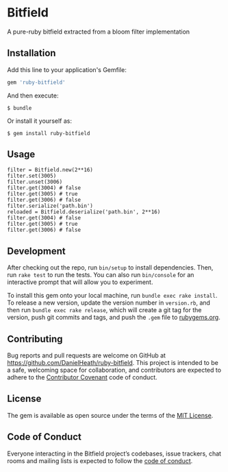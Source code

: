 # Bitfield

A pure-ruby bitfield extracted from a bloom filter implementation

## Installation

Add this line to your application's Gemfile:

```ruby
gem 'ruby-bitfield'
```

And then execute:

    $ bundle

Or install it yourself as:

    $ gem install ruby-bitfield

## Usage

```
filter = Bitfield.new(2**16)
filter.set(3005)
filter.unset(3006)
filter.get(3004) # false
filter.get(3005) # true
filter.get(3006) # false
filter.serialize('path.bin')
reloaded = Bitfield.deserialize('path.bin', 2**16)
filter.get(3004) # false
filter.get(3005) # true
filter.get(3006) # false
```

## Development

After checking out the repo, run `bin/setup` to install dependencies. Then, run `rake test` to run the tests. You can also run `bin/console` for an interactive prompt that will allow you to experiment.

To install this gem onto your local machine, run `bundle exec rake install`. To release a new version, update the version number in `version.rb`, and then run `bundle exec rake release`, which will create a git tag for the version, push git commits and tags, and push the `.gem` file to [rubygems.org](https://rubygems.org).

## Contributing

Bug reports and pull requests are welcome on GitHub at https://github.com/DanielHeath/ruby-bitfield. This project is intended to be a safe, welcoming space for collaboration, and contributors are expected to adhere to the [Contributor Covenant](http://contributor-covenant.org) code of conduct.

## License

The gem is available as open source under the terms of the [MIT License](https://opensource.org/licenses/MIT).

## Code of Conduct

Everyone interacting in the Bitfield project’s codebases, issue trackers, chat rooms and mailing lists is expected to follow the [code of conduct](https://github.com/Danielheath/ruby-bitfield/blob/master/CODE_OF_CONDUCT.md).
